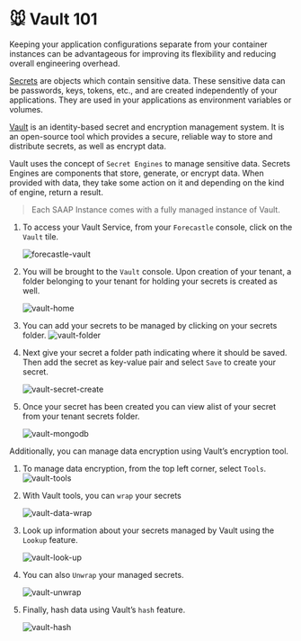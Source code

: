 # 🐭 Vault 101

Keeping your application configurations separate from your container instances can be advantageous for improving its flexibility and reducing overall engineering overhead.

[Secrets](https://kubernetes.io/docs/concepts/configuration/secret/) are objects which contain sensitive data. These sensitive data can be passwords, keys, tokens, etc., and are created independently of your applications. They are used in your applications as environment variables or volumes. 

[Vault](https://www.vaultproject.io/docs) is an identity-based secret and encryption management system. It is an open-source tool which provides a secure, reliable way to store and distribute secrets, as well as encrypt data.

Vault uses the concept of `Secret Engines` to manage sensitive data. Secrets Engines are components that store, generate, or encrypt data. When provided with data, they take some action on it and depending on the kind of engine, return a result.
    
   > Each SAAP Instance comes with a fully managed instance of Vault. 
    
1. To access your Vault Service, from your `Forecastle` console, click on the `Vault` tile.

   ![forecastle-vault](./images/forecastle-vault.png)

2. You will be brought to the `Vault` console. Upon creation of your tenant, a folder belonging to your tenant for holding your secrets is created as well.

   ![vault-home](./images/vault-home.png)

3. You can add your secrets to be managed by clicking on your secrets folder.
   ![vault-folder](./images/vault-folder.png)

4. Next give your secret a folder path indicating where it should be saved. Then add the secret as key-value pair and select `Save` to create your secret.

   ![vault-secret-create](./images/vault-secret-create.png)  

5. Once your secret has been created you can view alist of your secret from your tenant secrets folder.

   ![vault-mongodb](./images/vault-mongodb.png)
   
Additionally, you can manage data encryption using Vault’s encryption tool.

1. To manage data encryption, from the top left corner, select `Tools`. 
   ![vault-tools](./images/vault-tools.png)

2. With Vault tools, you can `wrap` your secrets

   ![vault-data-wrap](./images/vault-data-wrap.png)

3. Look up information about your secrets managed by Vault using the `Lookup` feature.

   ![vault-look-up](./images/vault-look-up.png)

4. You can also `Unwrap` your managed secrets.

   ![vault-unwrap](./images/vault-unwrap.png)

5. Finally, hash data using Vault’s `hash` feature.

   ![vault-hash](./images/vault-hash.png)
